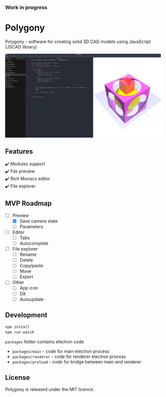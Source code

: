 ### Work in progress

# Polygony

Polygony - software for creating solid 3D CAD models using JavaScript (JSCAD library)

![Polygony](./public/screenshot.png)

## Features

:heavy_check_mark: Modules support  
:heavy_check_mark: File preview  
:heavy_check_mark: Rich Monaco editor  
:heavy_check_mark: File explorer

## MVP Roadmap

- [ ] Preview
    - [x] Save camera state
    - [ ] Parameters
- [ ] Editor
    - [ ] Tabs
    - [ ] Autocomplete
- [ ] File explorer
    - [ ] Rename
    - [ ] Delete
    - [ ] Copy/paste
    - [ ] Move
    - [ ] Export
- [ ] Other
    - [ ] App icon
    - [ ] DX
    - [ ] Autoupdate

## Development

```bash
npm install
npm run watch
```

`packages` folder contains electron code
- `packages/main` - code for main electron process
- `packages/renderer` - code for renderer electron process
- `packages/preload` - code for bridge between main and renderer

## License

Polygony is released under the MIT licence.
